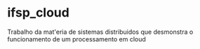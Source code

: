 # ifsp_cloud
Trabalho da mat'eria de sistemas distribuidos que desmonstra o funcionamento de um processamento em cloud
